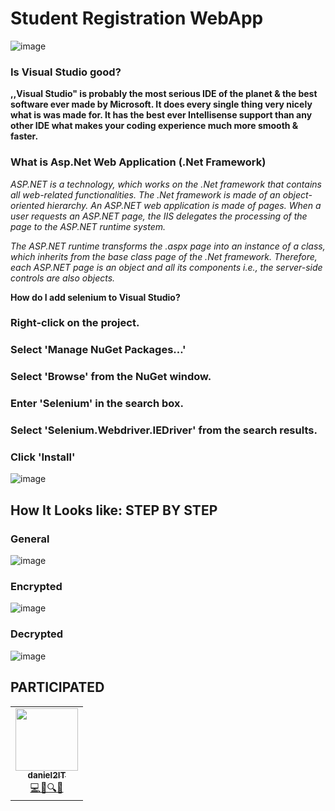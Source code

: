 **Student Registration WebApp**
======

![image](https://1000logos.net/wp-content/uploads/2020/08/Visual-Studio-Logo.png)

### Is Visual Studio good?


**,,Visual Studio" is probably the most serious IDE of the planet & the best software ever made by Microsoft. It does every single thing very nicely what is was made for. It has the best ever Intellisense support than any other IDE what makes your coding experience much more smooth & faster.**

### What is Asp.Net Web Application (.Net Framework)

*ASP.NET is a technology, which works on the .Net framework that contains all web-related functionalities. The .Net framework is made of an object-oriented hierarchy. An ASP.NET web application is made of pages. When a user requests an ASP.NET page, the IIS delegates the processing of the page to the ASP.NET runtime system.*

*The ASP.NET runtime transforms the .aspx page into an instance of a class, which inherits from the base class page of the .Net framework. Therefore, each ASP.NET page is an object and all its components i.e., the server-side controls are also objects.*


**How do I add selenium to Visual Studio?**

### Right-click on the project.
### Select 'Manage NuGet Packages…'
### Select 'Browse' from the NuGet window.
### Enter 'Selenium' in the search box.
### Select 'Selenium.Webdriver.IEDriver' from the search results.
### Click 'Install'

![image](https://www.researchgate.net/profile/Hueseyin_Bodur/publication/298298027/figure/fig2/AS:339820552441867@1458030941634/RSA-algorithm-structure.png)

## How It Looks like: STEP BY STEP

### General
![image](/img/1.png)

### Encrypted 
![image](/img/2.png)

### Decrypted 
![image](/img/3.png)


## PARTICIPATED

<table align="center">
    <tr>
      <td align="center"><a href="https://github.com/daniel2IT"><img src="https://avatars3.githubusercontent.com/u/50612327?s=460&u=1614a57bfccd4ca1ee28e5920200b3b0f9bf15df&v=4" width="100px;" alt=""/><br /><sub><b>daniel2IT</b></sub></a><br /><a href="#maintenance-dsabanin" title="Maintenance">💻💬🔍👀</a></td>
    </tr>
</table>

